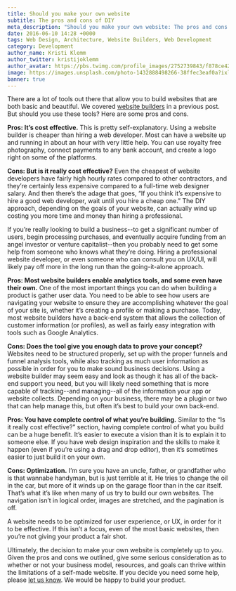 ```yaml
---
title: Should you make your own website
subtitle: The pros and cons of DIY
meta_description: "Should you make your own website: The pros and cons of DIY"
date: 2016-06-10 14:28 +0000
tags: Web Design, Architecture, Website Builders, Web Development
category: Development
author_name: Kristi Klemm
author_twitter: kristijoklemm
author_avatar: https://pbs.twimg.com/profile_images/2752739843/f878ce42bbeb25aec4c29e24240ae98d.png
image: https://images.unsplash.com/photo-1432888498266-38ffec3eaf0a?ixlib=rb-0.3.5&q=80&fm=jpg&crop=entropy&s=dbea27138e4493b0472801ba3fa261ed
banner: true
---
```


There are a lot of tools out there that allow you to build websites that are both basic and beautiful. We covered <a href="https://www.kohactive.com/blog/technology-for-the-tech-challenged/">website builders</a> in a previous post. But should you use these tools? Here are some pros and cons.

**Pros: It’s cost effective.** This is pretty self-explanatory. Using a website builder is cheaper than hiring a web developer. Most can have a website up and running in about an hour with very little help. You can use royalty free photography, connect payments to any bank account, and create a logo right on some of the platforms.

**Cons: But is it really cost effective?** Even the cheapest of website developers have fairly high hourly rates compared to other contractors, and they’re certainly less expensive compared to a full-time web designer salary. And then there’s the adage that goes, “If you think it’s expensive to hire a good web developer, wait until you hire a cheap one.” The DIY approach, depending on the goals of your website, can actually wind up costing you more time and money than hiring a professional.

If you’re really looking to build a business--to get a significant number of users, begin processing purchases, and eventually acquire funding from an angel investor or venture capitalist--then you probably need to get some help from someone who knows what they’re doing. Hiring a professional website developer, or even someone who can consult you on UX/UI, will likely pay off more in the long run than the going-it-alone approach.

**Pros: Most website builders enable analytics tools, and some even have their own.** One of the most important things you can do when building a product is gather user data. You need to be able to see how users are navigating your website to ensure they are accomplishing whatever the goal of your site is, whether it’s creating a profile or making a purchase. Today, most website builders have a back-end system that allows the collection of customer information (or profiles), as well as fairly easy integration with tools such as Google Analytics.

**Cons: Does the tool give you enough data to prove your concept?** Websites need to be structured properly, set up with the proper funnels and funnel analysis tools, while also tracking as much user information as possible in order for you to make sound business decisions. Using a website builder may seem easy and look as though it has all of the back-end support you need, but you will likely need something that is more capable of tracking--and managing--all of the information your app or website collects. Depending on your business, there may be a plugin or two that can help manage this, but often it’s best to build your own back-end.


**Pros: You have complete control of what you’re building.** Similar to the “Is it really cost effective?” section, having complete control of what you build can be a huge benefit. It’s easier to execute a vision than it is to explain it to someone else. If you have web design inspiration and the skills to make it happen (even if you’re using a drag and drop editor), then it’s sometimes easier to just build it on your own.

**Cons: Optimization.** I’m sure you have an uncle, father, or grandfather who is that wannabe handyman, but is just terrible at it. He tries to change the oil in the car, but more of it winds up on the garage floor than in the car itself. That’s what it’s like when many of us try to build our own websites. The navigation isn’t in logical order, images are stretched, and the pagination is off. 

A website needs to be optimized for user experience, or UX, in order for it to be effective. If this isn’t a focus, even of the most basic websites, then you’re not giving your product a fair shot.

Ultimately, the decision to make your own website is completely up to you. Given the pros and cons we outlined, give some serious consideration as to whether or not your business model, resources, and goals can thrive within the limitations of a self-made website. If you decide you need some help, please <a data-toggle="modal" data-planner-button="true" data-planner-source="Blog Post: Should you make your own website" href="#modal-project-planner">let us know</a>. We would be happy to build your product.
